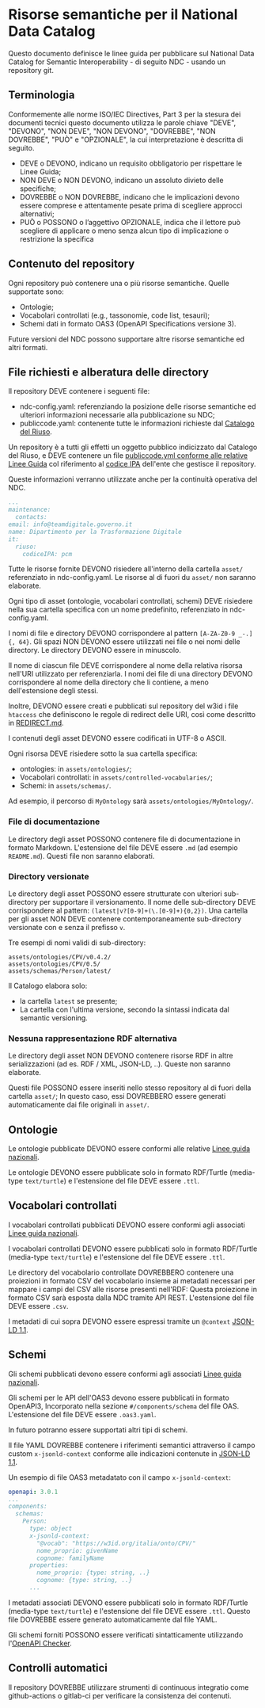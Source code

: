 # Risorse semantiche per il National Data Catalog

Questo documento definisce le linee guida per pubblicare sul
National Data Catalog for Semantic Interoperability - di seguito NDC - usando un
repository git.

## Terminologia

Conformemente alle norme ISO/IEC Directives, Part 3 per la stesura dei documenti tecnici
questo documento utilizza le parole chiave "DEVE", "DEVONO", "NON DEVE", "NON DEVONO", "DOVREBBE",
"NON DOVREBBE", "PUÒ" e "OPZIONALE", la cui interpretazione è descritta di seguito.

- DEVE o DEVONO, indicano un requisito obbligatorio per rispettare le Linee Guida;
- NON DEVE o NON DEVONO, indicano un assoluto divieto delle specifiche;
- DOVREBBE o NON DOVREBBE, indicano che le implicazioni devono essere comprese
  e attentamente pesate prima di scegliere approcci alternativi;
- PUÒ o POSSONO o l’aggettivo OPZIONALE, indica che il lettore può scegliere
  di applicare o meno senza alcun tipo di implicazione o restrizione la specifica

## Contenuto del repository

Ogni repository può contenere una o più risorse  semantiche.
Quelle supportate sono:

- Ontologie;
- Vocabolari controllati (e.g., tassonomie, code list, tesauri);
- Schemi dati in formato OAS3 (OpenAPI Specifications versione 3).

Future versioni del NDC possono supportare altre risorse semantiche
ed altri formati.

## File richiesti e alberatura delle directory

Il repository DEVE contenere i seguenti file:

- ndc-config.yaml: referenziando la posizione delle risorse semantiche
  ed ulteriori informazioni necessarie
  alla pubblicazione su NDC;
- publiccode.yaml: contenente tutte le informazioni richieste dal
  [Catalogo del Riuso](https://DEVElopers.italia.it/it/software/).

Un repository è a tutti gli effetti un oggetto pubblico indicizzato dal Catalogo del Riuso,
e DEVE contenere un file [publiccode.yml conforme alle relative Linee Guida](https://docs.italia.it/italia/developers-italia/publiccodeyml)
col riferimento al [codice IPA](https://www.indicepa.gov.it/) dell'ente che gestisce il repository.

Queste informazioni verranno utilizzate anche per la continuità operativa del NDC.

```yaml
...
maintenance:
  contacts:
email: info@teamdigitale.governo.it
name: Dipartimento per la Trasformazione Digitale
it:
  riuso:
    codiceIPA: pcm
```

Tutte le risorse fornite DEVONO risiedere all'interno della cartella `asset/`
referenziato in ndc-config.yaml.
Le risorse al di fuori du `asset/` non saranno elaborate.

Ogni tipo di asset (ontologie, vocabolari controllati, schemi)
DEVE risiedere nella sua cartella specifica con un nome predefinito,
referenziato in ndc-config.yaml.

I nomi di file e directory DEVONO corrispondere
al pattern `[A-ZA-Z0-9 _-.]{, 64}`.
Gli spazi NON DEVONO essere utilizzati nei file o nei nomi delle directory.
Le directory DEVONO essere in minuscolo.

Il nome di ciascun file DEVE corrispondere al nome della relativa risorsa 
nell'URI utilizzato per referenziarla. 
I nomi dei file di una directory DEVONO corrispondere al nome della directory
che li contiene, a meno dell'estensione degli stessi.

Inoltre, DEVONO essere creati e pubblicati sul repository del w3id i file
`htaccess` che definiscono le regole di redirect delle URI, così come descritto
 in [REDIRECT.md](REDIRECT.md).

I contenuti degli asset DEVONO essere codificati in UTF-8 o ASCII.

Ogni risorsa DEVE risiedere sotto la sua cartella specifica:

- ontologies: in `assets/ontologies/`;
- Vocabolari controllati: in `assets/controlled-vocabularies/`;
- Schemi: in `assets/schemas/`.

Ad esempio, il percorso di `MyOntology` sarà `assets/ontologies/MyOntology/`.

### File di documentazione

Le directory degli asset POSSONO contenere
file di documentazione in formato Markdown.
L'estensione del file DEVE essere `.md` (ad esempio `README.md`).
Questi file non saranno elaborati.

### Directory versionate

Le directory degli asset POSSONO essere strutturate con ulteriori sub-directory
per supportare il versionamento. Il nome delle sub-directory DEVE corrispondere al
pattern: `(latest|v?[0-9]+(\.[0-9]+){0,2})`.
Una cartella per gli asset NON DEVE contenere contemporaneamente sub-directory
versionate con e senza il prefisso `v`.

Tre esempi di nomi validi di sub-directory:

```
assets/ontologies/CPV/v0.4.2/
assets/ontologies/CPV/0.5/
assets/schemas/Person/latest/
```

Il Catalogo elabora solo:

- la cartella `latest` se presente;
- La cartella con l'ultima versione,
  secondo la sintassi indicata dal semantic versioning.

### Nessuna rappresentazione RDF alternativa

Le directory degli asset NON DEVONO contenere
risorse RDF in altre serializzazioni
(ad es. RDF / XML, JSON-LD, ..).
Queste non saranno elaborate.

Questi file POSSONO essere inseriti nello stesso
repository al di fuori della cartella `asset/`;
In questo caso, essi
DOVREBBERO essere generati automaticamente
dai file originali in `asset/`.

## Ontologie

Le ontologie pubblicate DEVONO essere conformi alle relative
[Linee guida nazionali]().

Le ontologie DEVONO essere pubblicate solo in formato RDF/Turtle
(media-type `text/turtle`) e l'estensione del file DEVE essere `.ttl`.

## Vocabolari controllati

I vocabolari controllati pubblicati DEVONO essere conformi agli associati
[Linee guida nazionali]().

I vocabolari controllati DEVONO essere pubblicati solo in formato RDF/Turtle
(media-type `text/turtle`) e l'estensione del file DEVE essere `.ttl`.

Le directory del vocabolario controllate DOVREBBERO contenere
una proiezioni in formato CSV del vocabolario
insieme ai metadati necessari per mappare i campi del CSV
alle risorse presenti nell'RDF:
Questa proiezione in formato CSV sarà esposta dalla NDC tramite API REST.
L'estensione del file DEVE essere `.csv`.

I metadati di cui sopra DEVONO essere espressi
tramite un `@context` [JSON-LD 1.1](https://www.w3.org/TR/json-ld11/).

## Schemi

Gli schemi pubblicati devono essere conformi agli associati
[Linee guida nazionali]().

Gli schemi per le API dell'OAS3 devono essere pubblicati in formato OpenAPI3,
Incorporato nella sezione `#/components/schema` del file OAS.
L'estensione del file DEVE essere `.oas3.yaml`.

In futuro potranno essere supportati altri tipi di schemi.

Il file YAML DOVREBBE contenere i riferimenti semantici attraverso
il campo custom `x-jsonld-context` conforme alle indicazioni
contenute in [JSON-LD 1.1](https://www.w3.org/TR/json-ld11/).

Un esempio di file OAS3 metadatato con il campo `x-jsonld-context`:

```yaml
openapi: 3.0.1
...
components:
  schemas:
    Person:
      type: object
      x-jsonld-context:
        "@vocab": "https://w3id.org/italia/onto/CPV/"
        nome_proprio: givenName
        cognome: familyName
      properties:
        nome_proprio: {type: string, ..}
        cognome: {type: string, ..}
      ...

```

I metadati associati DEVONO essere pubblicati solo in formato RDF/Turtle
(media-type `text/turtle`) e l'estensione del file DEVE essere `.ttl`.
Questo file DOVREBBE essere generato automaticamente
dal file YAML.

Gli schemi forniti POSSONO essere verificati sintatticamente utilizzando
l'[OpenAPI Checker](https://italia.github.io/api-oas-checker).

## Controlli automatici

Il repository DOVREBBE utilizzare strumenti di continuous integratio
come github-actions o gitlab-ci per verificare la consistenza dei contenuti.
